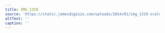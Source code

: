 ```yaml
---
title: IMG_1319
source: 'https://static.jamesdigioia.com/uploads/2014/01/img_1319-scaled.jpg'
altText: ''
caption: ''
---
```


